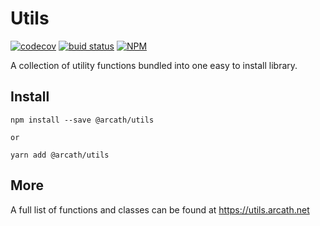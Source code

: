 # Utils

[![codecov](https://codecov.io/gh/Arcath/utils/branch/master/graph/badge.svg?token=2R7fS9DBHW)](https://codecov.io/gh/Arcath/utils) [![buid status](https://img.shields.io/github/workflow/status/arcath/utils/validate?logo=github&style=flat-square)](https://github.com/arcath/utils/actions?query=workflow%3Avalidate) [![NPM](https://img.shields.io/npm/v/@arcath/utils.svg?style=flat-square)](https://www.npmjs.com/package/@arcath/utils)

A collection of utility functions bundled into one easy to install library.

## Install

```
npm install --save @arcath/utils

or

yarn add @arcath/utils
```

## More

A full list of functions and classes can be found at https://utils.arcath.net